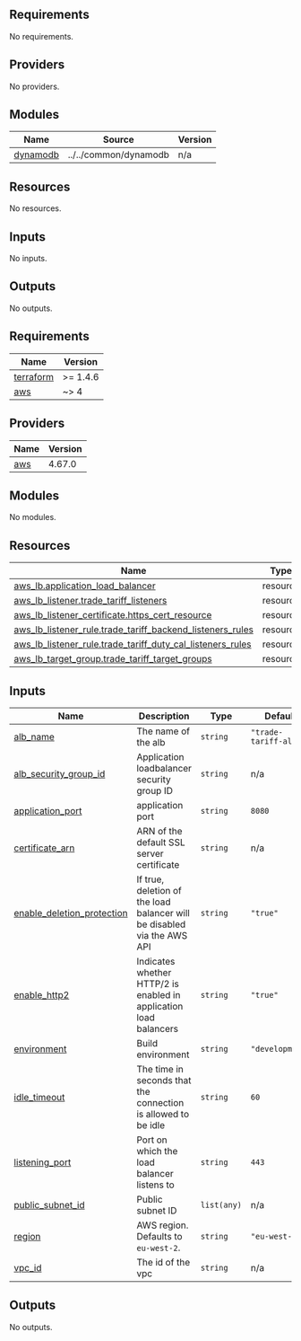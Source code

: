 ## Requirements

No requirements.

## Providers

No providers.

## Modules

| Name | Source | Version |
|------|--------|---------|
| <a name="module_dynamodb"></a> [dynamodb](#module\_dynamodb) | ../../common/dynamodb | n/a |

## Resources

No resources.

## Inputs

No inputs.

## Outputs

No outputs.
<!-- BEGINNING OF PRE-COMMIT-TERRAFORM DOCS HOOK -->
## Requirements

| Name | Version |
|------|---------|
| <a name="requirement_terraform"></a> [terraform](#requirement\_terraform) | >= 1.4.6 |
| <a name="requirement_aws"></a> [aws](#requirement\_aws) | ~> 4 |

## Providers

| Name | Version |
|------|---------|
| <a name="provider_aws"></a> [aws](#provider\_aws) | 4.67.0 |

## Modules

No modules.

## Resources

| Name | Type |
|------|------|
| [aws_lb.application_load_balancer](https://registry.terraform.io/providers/hashicorp/aws/latest/docs/resources/lb) | resource |
| [aws_lb_listener.trade_tariff_listeners](https://registry.terraform.io/providers/hashicorp/aws/latest/docs/resources/lb_listener) | resource |
| [aws_lb_listener_certificate.https_cert_resource](https://registry.terraform.io/providers/hashicorp/aws/latest/docs/resources/lb_listener_certificate) | resource |
| [aws_lb_listener_rule.trade_tariff_backend_listeners_rules](https://registry.terraform.io/providers/hashicorp/aws/latest/docs/resources/lb_listener_rule) | resource |
| [aws_lb_listener_rule.trade_tariff_duty_cal_listeners_rules](https://registry.terraform.io/providers/hashicorp/aws/latest/docs/resources/lb_listener_rule) | resource |
| [aws_lb_target_group.trade_tariff_target_groups](https://registry.terraform.io/providers/hashicorp/aws/latest/docs/resources/lb_target_group) | resource |

## Inputs

| Name | Description | Type | Default | Required |
|------|-------------|------|---------|:--------:|
| <a name="input_alb_name"></a> [alb\_name](#input\_alb\_name) | The name of the alb | `string` | `"trade-tariff-alb-"` | no |
| <a name="input_alb_security_group_id"></a> [alb\_security\_group\_id](#input\_alb\_security\_group\_id) | Application loadbalancer security group ID | `string` | n/a | yes |
| <a name="input_application_port"></a> [application\_port](#input\_application\_port) | application port | `string` | `8080` | no |
| <a name="input_certificate_arn"></a> [certificate\_arn](#input\_certificate\_arn) | ARN of the default SSL server certificate | `string` | n/a | yes |
| <a name="input_enable_deletion_protection"></a> [enable\_deletion\_protection](#input\_enable\_deletion\_protection) | If true, deletion of the load balancer will be disabled via the AWS API | `string` | `"true"` | no |
| <a name="input_enable_http2"></a> [enable\_http2](#input\_enable\_http2) | Indicates whether HTTP/2 is enabled in application load balancers | `string` | `"true"` | no |
| <a name="input_environment"></a> [environment](#input\_environment) | Build environment | `string` | `"development"` | no |
| <a name="input_idle_timeout"></a> [idle\_timeout](#input\_idle\_timeout) | The time in seconds that the connection is allowed to be idle | `string` | `60` | no |
| <a name="input_listening_port"></a> [listening\_port](#input\_listening\_port) | Port on which the load balancer listens to | `string` | `443` | no |
| <a name="input_public_subnet_id"></a> [public\_subnet\_id](#input\_public\_subnet\_id) | Public subnet ID | `list(any)` | n/a | yes |
| <a name="input_region"></a> [region](#input\_region) | AWS region. Defaults to `eu-west-2`. | `string` | `"eu-west-2"` | no |
| <a name="input_vpc_id"></a> [vpc\_id](#input\_vpc\_id) | The id of the vpc | `string` | n/a | yes |

## Outputs

No outputs.
<!-- END OF PRE-COMMIT-TERRAFORM DOCS HOOK -->
